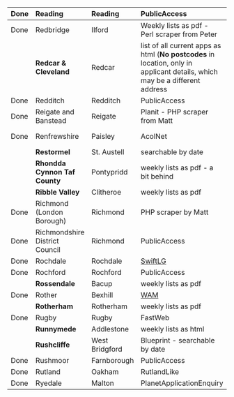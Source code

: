 | Done | Reading | Reading | PublicAccess | http://planning.reading.gov.uk/publicaccess/default.aspx |
|:-----|:--------|:--------|:-------------|:---------------------------------------------------------|
| Done | Redbridge | Ilford | Weekly lists as pdf - Perl scraper from Peter | http://www.redbridge.gov.uk/cms/environment__planning/planning_and_regeneration/planning_dc.aspx |
|  | **Redcar & Cleveland** | Redcar | list of all current apps as html (**No postcodes** in location, only in applicant details, which may be a different address | http://www.redcar-cleveland.gov.uk/Planning.nsf/ViewWebApplicationsByDate?readform |
| Done | Redditch | Redditch | PublicAccess | http://access.redditchbc.gov.uk/publicaccess/default.aspx |
| Done | Reigate and Banstead | Reigate | Planit - PHP scraper from Matt | http://www.reigate-banstead.gov.uk/planit03.asp |
| Done | Renfrewshire | Paisley | AcolNet | http://planning.renfrewshire.gov.uk/acolnetDCpages/acolnetcgi.gov?ACTION=UNWRAP&RIPNAME=Root.PgeSearch |
|  | **Restormel** | St. Austell | searchable by date | http://www.restormel.gov.uk/index.cfm?articleid=11668 |
|  | **Rhondda Cynnon Taf County** | Pontypridd | weekly lists as pdf - a bit behind | http://www.rhondda-cynon-taff.gov.uk/stellent/groups/public/documents/hcst/content.hcst?lang=en&textonly=false&xNodeID=608 |
|  | **Ribble Valley** | Clitheroe | weekly lists as pdf | http://www.ribblevalley.gov.uk/site/scripts/documents_info.php?documentID=386&pageNumber=1 |
| Done | Richmond (London Borough) | Richmond | PHP scraper by Matt | http://www2.richmond.gov.uk/PlanData2/Planning_Search.aspx |
| Done | Richmondshire District Council | Richmond | PublicAccess | http://publicaccess.richmondshire.gov.uk/publicaccess/ |
| Done | Rochdale | Rochdale | [SwiftLG](SwiftLG.md) | http://www.rochdale.gov.uk/swiftlg/apas/run/wphappcriteria.display |
| Done | Rochford | Rochford | PublicAccess | http://www.rochford.gov.uk/PublicAccess/ |
|  | **Rossendale** | Bacup | weekly lists as pdf | http://www.rossendale.gov.uk/site/scripts/download_info.php?downloadID=179 |
| Done | Rother | Bexhill | [WAM](WAM.md) | http://www.planning.rother.gov.uk/WAM/search/pas/index.htm |
|  | **Rotherham** | Rotherham | weekly lists as pdf | http://www.rotherham.gov.uk/graphics/YourHome/Planning/Development+Control/Weekly+Planning+Applications/ |
| Done | Rugby | Rugby | FastWeb | http://www.planningportal.rugby.gov.uk/search.asp |
|  | **Runnymede** | Addlestone | weekly lists as html | http://ww2.runnymede.gov.uk/home/latest/wklyplanapps/wklyplanapps.asp |
|  | **Rushcliffe** | West Bridgford | Blueprint - searchable by date | http://www.document1.co.uk/blueprint/AdvSearch.asp |
| Done | Rushmoor | Farnborough | PublicAccess | http://pa-dc.rushmoor.gov.uk/publicaccess/ |
| Done | Rutland | Oakham | RutlandLike | http://www.rutland.gov.uk/wellandplanning/searchparam.asp |
| Done | Ryedale | Malton | PlanetApplicationEnquiry | http://www.ryedale.gov.uk/ispforms.asp?serviceKey=SysDoc-PlanetApplicationEnquiry |

